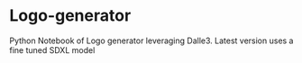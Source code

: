 # Logo-generator
Python Notebook of Logo generator leveraging Dalle3. Latest version uses a fine tuned SDXL model
